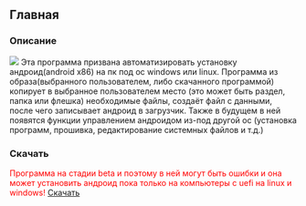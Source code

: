 ## Главная
### Описание

![](http://cs5-1.4pda.to/11269865/%CC%E5%ED%FE+yourdroid+2.0.png?s=004e792a5bc0f54159eb930600000000b25669ce2975a49a63ea459a0972e993)
Эта программа призвана автоматизировать установку андроид(android x86) на пк под ос windows или linux. 
Программа из образа(выбранного пользователем, либо скачанного программой) копирует в выбранное пользователем место (это может быть раздел, папка или флешка) необходимые файлы, 
создаёт файл с данными, после чего записывает андроид в загрузчик. Также в будущем в ней появятся функции управлением андроидом из-под другой ос (установка программ, прошивка, 
редактирование системных файлов и т.д.)

### Скачать

<font color="red">Программа на стадии beta и поэтому в ней могут быть ошибки и  она может установить андроид пока только на компьютеры с uefi на linux и windows!</font>
[Скачать](https://github.com/YourDroid/YourDroid/releases/latest)